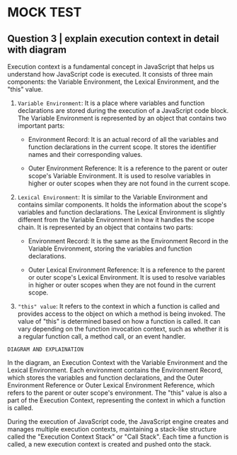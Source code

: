 # MOCK TEST

## Question 3 | explain execution context in detail with diagram

Execution context is a fundamental concept in JavaScript that helps us understand how JavaScript code is executed. It consists of three main components: the Variable Environment, the Lexical Environment, and the "this" value.


1. `Variable Environment`: It is a place where variables and function declarations are stored during the execution of a JavaScript code block. The Variable Environment is represented by an object that contains two important parts:

   - Environment Record: It is an actual record of all the variables and function declarations in the current scope. It stores the identifier names and their corresponding values.

   - Outer Environment Reference: It is a reference to the parent or outer scope's Variable Environment. It is used to resolve variables in higher or outer scopes when they are not found in the current scope.

2. `Lexical Environment`: It is similar to the Variable Environment and contains similar components. It holds the information about the scope's variables and function declarations. The Lexical Environment is slightly different from the Variable Environment in how it handles the scope chain. It is represented by an object that contains two parts:

   - Environment Record: It is the same as the Environment Record in the Variable Environment, storing the variables and function declarations.

   - Outer Lexical Environment Reference: It is a reference to the parent or outer scope's Lexical Environment. It is used to resolve variables in higher or outer scopes when they are not found in the current scope.

3. `"this" value`: It refers to the context in which a function is called and provides access to the object on which a method is being invoked. The value of "this" is determined based on how a function is called. It can vary depending on the function invocation context, such as whether it is a regular function call, a method call, or an event handler.

`DIAGRAM AND EXPLAINATION`


In the diagram,  an Execution Context with the Variable Environment and the Lexical Environment. Each environment contains the Environment Record, which stores the variables and function declarations, and the Outer Environment Reference or Outer Lexical Environment Reference, which refers to the parent or outer scope's environment. The "this" value is also a part of the Execution Context, representing the context in which a function is called.

During the execution of JavaScript code, the JavaScript engine creates and manages multiple execution contexts, maintaining a stack-like structure called the "Execution Context Stack" or "Call Stack". Each time a function is called, a new execution context is created and pushed onto the stack.
